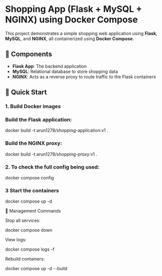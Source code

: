 # Shopping App (Flask + MySQL + NGINX) using Docker Compose

This project demonstrates a simple shopping web application using **Flask**, **MySQL**, and **NGINX**, all containerized using **Docker Compose**.

## 🧱 Components

- **Flask App**: The backend application
- **MySQL**: Relational database to store shopping data
- **NGINX**: Acts as a reverse proxy to route traffic to the Flask containers


## 🚀 Quick Start

### 1. Build Docker images


### Build the Flask application:

docker build -t arun1278/shopping-application:v1 .

### Build the NGINX proxy:


docker build -t arun1278/shopping-proxy:v1 .

### 2. To check the full config being used:

docker compose config

### 3 Start the containers

docker compose up -d

🧹 Management Commands

Stop all services:

docker compose down

View logs:

docker compose logs -f

Rebuild containers:

docker compose up -d --build




